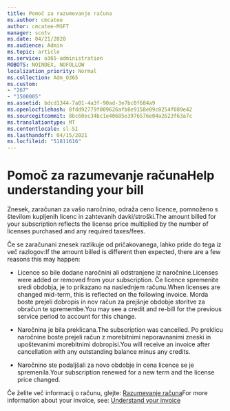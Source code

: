 ```yaml
---
title: Pomoč za razumevanje računa
ms.author: cmcatee
author: cmcatee-MSFT
manager: scotv
ms.date: 04/21/2020
ms.audience: Admin
ms.topic: article
ms.service: o365-administration
ROBOTS: NOINDEX, NOFOLLOW
localization_priority: Normal
ms.collection: Adm_O365
ms.custom:
- "267"
- "1500005"
ms.assetid: bdcd1344-7a01-4a3f-90ad-3e7bc0f684a9
ms.openlocfilehash: 8fdd92779f009626afb8e9158e09c8254f089e42
ms.sourcegitcommit: 8bc60ec34bc1e40685e3976576e04a2623f63a7c
ms.translationtype: MT
ms.contentlocale: sl-SI
ms.lasthandoff: 04/15/2021
ms.locfileid: "51811616"
---
```

# <a name="help-understanding-your-bill"></a><span data-ttu-id="8ad0e-102">Pomoč za razumevanje računa</span><span class="sxs-lookup"><span data-stu-id="8ad0e-102">Help understanding your bill</span></span>

<span data-ttu-id="8ad0e-103">Znesek, zaračunan za vašo naročnino, odraža ceno licence, pomnoženo s številom kupljenih licenc in zahtevanih davki/stroški.</span><span class="sxs-lookup"><span data-stu-id="8ad0e-103">The amount billed for your subscription reflects the license price multiplied by the number of licenses purchased and any required taxes/fees.</span></span>
  
<span data-ttu-id="8ad0e-104">Če se zaračunani znesek razlikuje od pričakovanega, lahko pride do tega iz več razlogov:</span><span class="sxs-lookup"><span data-stu-id="8ad0e-104">If the amount billed is different then expected, there are a few reasons this may happen:</span></span>
  
- <span data-ttu-id="8ad0e-105">Licence so bile dodane naročnini ali odstranjene iz naročnine.</span><span class="sxs-lookup"><span data-stu-id="8ad0e-105">Licenses were added or removed from your subscription.</span></span> <span data-ttu-id="8ad0e-106">Če licence spremenite sredi obdobja, je to prikazano na naslednjem računu.</span><span class="sxs-lookup"><span data-stu-id="8ad0e-106">When licenses are changed mid-term, this is reflected on the following invoice.</span></span> <span data-ttu-id="8ad0e-107">Morda boste prejeli dobropis in nov račun za prejšnje obdobje storitve za obračun te spremembe.</span><span class="sxs-lookup"><span data-stu-id="8ad0e-107">You may see a credit and re-bill for the previous service period to account for this change.</span></span>

- <span data-ttu-id="8ad0e-108">Naročnina je bila preklicana.</span><span class="sxs-lookup"><span data-stu-id="8ad0e-108">The subscription was cancelled.</span></span> <span data-ttu-id="8ad0e-109">Po preklicu naročnine boste prejeli račun z morebitnimi neporavnanimi zneski in upoštevanimi morebitnimi dobropisi.</span><span class="sxs-lookup"><span data-stu-id="8ad0e-109">You will receive an invoice after cancellation with any outstanding balance minus any credits.</span></span>

- <span data-ttu-id="8ad0e-110">Naročnino ste podaljšali za novo obdobje in cena licence se je spremenila.</span><span class="sxs-lookup"><span data-stu-id="8ad0e-110">Your subscription renewed for a new term and the license price changed.</span></span>

<span data-ttu-id="8ad0e-111">Če želite več informacij o računu, glejte: [Razumevanje računa](https://docs.microsoft.com/microsoft-365/commerce/billing-and-payments/understand-your-invoice2)</span><span class="sxs-lookup"><span data-stu-id="8ad0e-111">For more information about your invoice, see: [Understand your invoice](https://docs.microsoft.com/microsoft-365/commerce/billing-and-payments/understand-your-invoice2)</span></span>